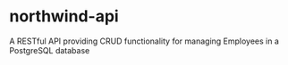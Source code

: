 # northwind-api
A RESTful API providing CRUD functionality for managing Employees in a PostgreSQL database
